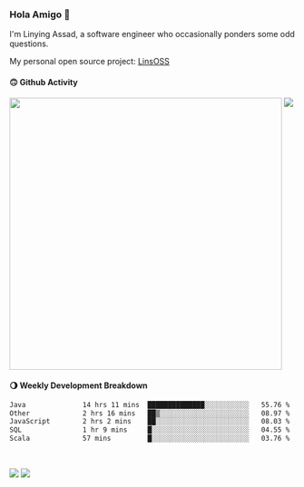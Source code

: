 ### Hola Amigo 🤣   

I'm Linying Assad, a software engineer who occasionally ponders some odd questions.  

My personal open source project: [LinsOSS](https://github.com/linsoss)
 
#### 🙃 Github Activity 
<div>
  <img src="https://github-readme-stats.vercel.app/api?username=al-assad&show_icons=true" align="top" style="display: inline-block;" width="480"/>
  <img src="https://github-readme-stats.vercel.app/api/top-langs/?username=al-assad&hide=css,html&langs_count=8&layout=compact" align="top" style="display: inline-block;"/>
</div>

#### 🌖 Weekly Development Breakdown
<!--START_SECTION:waka-->

```txt
Java              14 hrs 11 mins  ██████████████░░░░░░░░░░░   55.76 %
Other             2 hrs 16 mins   ██▒░░░░░░░░░░░░░░░░░░░░░░   08.97 %
JavaScript        2 hrs 2 mins    ██░░░░░░░░░░░░░░░░░░░░░░░   08.03 %
SQL               1 hr 9 mins     █░░░░░░░░░░░░░░░░░░░░░░░░   04.55 %
Scala             57 mins         █░░░░░░░░░░░░░░░░░░░░░░░░   03.76 %
```

<!--END_SECTION:waka-->

<br>

<a href="https://twitter.com/assad_lin"><img src="https://img.shields.io/badge/Twitter-@assad__lin-blue?style=flat&logo=twitter" /></a>
<a href="https://al-assad.github.io"><img src="https://img.shields.io/badge/Blogs-Linying_Assad's_Blog-yellow?style=flat&logo=github" /></a>

